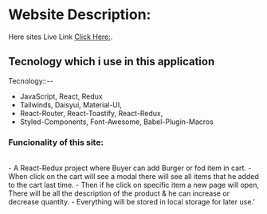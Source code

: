 # Website Description:

Here sites Live Link [Click Here:](https://burger-world22.netlify.app/).

## Tecnology which i use in this application

Tecnology::-- 
- JavaScript, React, Redux
- Tailwinds, Daisyui, Material-UI, 
- React-Router, React-Toastify, React-Redux,
- Styled-Components, Font-Awesome, Babel-Plugin-Macros

### Funcionality of this site:
<br/>
- A React-Redux project where Buyer can add Burger or fod item in cart.
- When click on the cart will see a modal there will see all items that he added to the cart last time.
- Then if he click on specific item a new page will open, There will be all the description of the product & he can increase or decrease quantity. 
- Everything will be stored in local storage for later use.'
